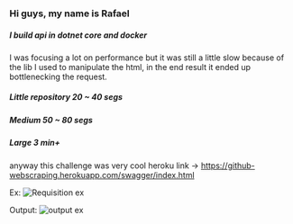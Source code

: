 ### Hi guys, my name is Rafael

##### I build api in dotnet core and docker

I was focusing a lot on performance but it was still a little slow because of the lib I used to manipulate the html, in the end result it ended up bottlenecking the request.

##### Little repository 20 ~ 40 segs
##### Medium 50 ~ 80 segs
##### Large 3 min+

anyway this challenge was very cool
heroku link -> https://github-webscraping.herokuapp.com/swagger/index.html

Ex:
![Requisition ex](/imgs/redex)

Output:
![output ex](/imgs/out)